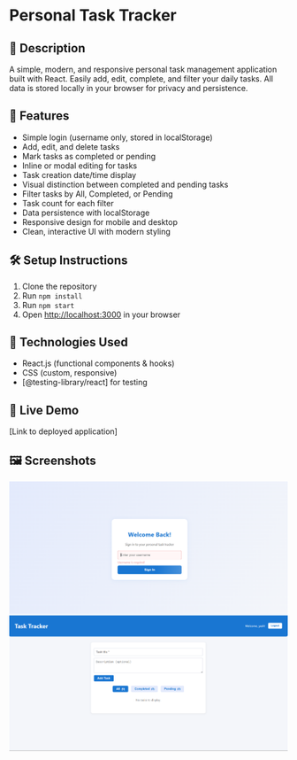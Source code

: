 # Personal Task Tracker

## 📖 Description

A simple, modern, and responsive personal task management application built with React. Easily add, edit, complete, and filter your daily tasks. All data is stored locally in your browser for privacy and persistence.

## 🚀 Features

- Simple login (username only, stored in localStorage)
- Add, edit, and delete tasks
- Mark tasks as completed or pending
- Inline or modal editing for tasks
- Task creation date/time display
- Visual distinction between completed and pending tasks
- Filter tasks by All, Completed, or Pending
- Task count for each filter
- Data persistence with localStorage
- Responsive design for mobile and desktop
- Clean, interactive UI with modern styling

## 🛠 Setup Instructions

1. Clone the repository
2. Run `npm install`
3. Run `npm start`
4. Open [http://localhost:3000](http://localhost:3000) in your browser

## 🧰 Technologies Used

- React.js (functional components & hooks)
- CSS (custom, responsive)
- [@testing-library/react] for testing

## 🔗 Live Demo

[Link to deployed application]

## 🖼 Screenshots

<!-- Add screenshots here -->

![Login Page](/public/login.png)
![Task Dashboard](/public/dashboard.png)
